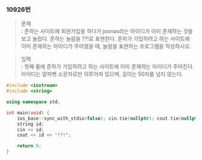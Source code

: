 ### 10926번

> 문제  
: 준하는 사이트에 회원가입을 하다가 joonas라는 아이디가 이미 존재하는 것을 보고 놀랐다. 준하는 놀람을 ??!로 표현한다. 준하가 가입하려고 하는 사이트에 이미 존재하는 아이디가 주어졌을 때, 놀람을 표현하는 프로그램을 작성하시오.

> 입력  
: 첫째 줄에 준하가 가입하려고 하는 사이트에 이미 존재하는 아이디가 주어진다. 아이디는 알파벳 소문자로만 이루어져 있으며, 길이는 50자를 넘지 않는다.

```C++
#include <iostream>
#include <string>

using namespace std;

int main(void) {
    ios_base::sync_with_stdio(false); cin.tie(nullptr); cout.tie(nullptr);
    string id;
    cin >> id;
    cout << id << "??!";

    return 0;
}
```
